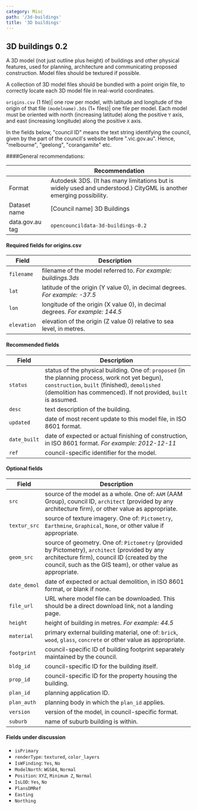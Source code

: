 ```yaml
---
category: Misc
path: '/3d-buildings'
title: '3D buildings'
---
```

## 3D buildings 0.2

A 3D model (not just outline plus height) of buildings and other physical features, used for planning, architecture and communicating proposed construction. Model files should be textured if possible.

A collection of 3D model files should be bundled with a point origin file, to correctly locate each 3D model file in real-world coordinates.

`origins.csv` (1 file)| one row per model, with latitude and longitude of the origin of that file
`(modelname).3ds` (1+ files)| one file per model. Each model must be oriented with north (increasing latitude) along the positive `Y` axis, and east (increasing longitude) along the positive `X` axis. 

In the fields below, "council ID" means the text string identifying the council, given by the part of the council's website before ".vic.gov.au". Hence, "melbourne", "geelong", "corangamite" etc.

####General recommendations:

&nbsp; | Recommendation
------|------------
Format| Autodesk 3DS. (It has many limitations but is widely used and understood.) CityGML is another emerging possibility.
Dataset name| [Council name] 3D Buildings
data.gov.au tag| `opencouncildata-3d-buildings-0.2`

#### Required fields for origins.csv

Field | Description
------|------------
`filename`| filename of the model referred to. *For example: buildings.3ds*
`lat`| latitude of the origin (Y value 0), in decimal degrees. *For example: -37.5*
`lon`| longitude of the origin (X value 0), in decimal degrees. *For example: 144.5*
`elevation`| elevation of the origin (Z value 0) relative to sea level, in metres.

#### Recommended fields
Field | Description
------|------------
`status`| status of the physical building. One of: `proposed` (in the planning process, work not yet begun), `construction`, `built` (finished), `demolished` (demolition has commenced). If not provided, `built` is assumed.
`desc`| text description of the building. 
`updated`| date of most recent update to this model file, in ISO 8601 format.
`date_built`| date of expected or actual finishing of construction, in ISO 8601 format. *For example: 2012-12-11*
`ref`| council-specific identifier for the model.

#### Optional fields
Field | Description
------|------------
`src`| source of the model as a whole. One of: `AAM` (AAM Group), council ID, `architect` (provided by any architecture firm), or other value as appropriate.
`textur_src`| source of texture imagery. One of: `Pictometry`, `Earthmine`, `Graphical`, `None`, or other value if appropriate.
`geom_src`| source of geometry. One of: `Pictometry` (provided by Pictometry), `architect` (provided by any architecture firm), council ID (created by the council, such as the GIS team), or other value as appropriate.
`date_demol`| date of expected or actual demolition, in ISO 8601 format, or blank if none.
`file_url`| URL where model file can be downloaded. This should be a direct download link, not a landing page.
`height`| height of building in metres. *For example: 44.5*
`material`| primary external building material, one of: `brick`, `wood`, `glass`, `concrete` or other value as appropriate.
`footprint`| council-specific ID of building footprint separately maintained by the council.
`bldg_id`| council-specific ID for the building itself.
`prop_id`| council-specific ID for the property housing the building.
`plan_id`| planning application ID.
`plan_auth`| planning body in which the `plan_id` applies.
`version`| version of the model, in council-specific format.
`suburb`| name of suburb building is within.

#### Fields under discussion
* `isPrimary`
* `renderType`: `textured`, `color_layers`
* `IsWFinding`: `Yes`, `No`
* `ModelNorth`: `WGS84`, `Normal`
* `Position`: `XYZ`, `Minimum Z`, `Normal`
* `IsLOD`: `Yes`, `No`
* `PlansDMRef`
* `Easting`
* `Northing`
 